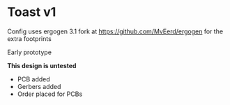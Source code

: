 # Toast v1

Config uses ergogen 3.1 fork at
https://github.com/MvEerd/ergogen
for the extra footprints

Early prototype

**This design is untested**

- PCB added
- Gerbers added
- Order placed for PCBs

